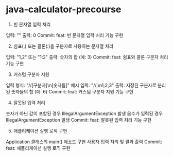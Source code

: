 # java-calculator-precourse

1. 빈 문자열 입력 처리

입력: ""
출력: 0
Commit: feat: 빈 문자열 입력 처리 기능 구현


2. 쉼표(,) 또는 콜론(:)을 구분자로 사용하는 문자열 처리

입력: "1,2" 또는 "1:2"
출력: 숫자의 합 (예: 3)
Commit: feat: 쉼표와 콜론 구분자 처리 기능 구현


3. 커스텀 구분자 지원

입력 형식: "//[구분자]\n[숫자들]"
예시 입력: "//;\n1;2;3"
출력: 지정된 구분자로 분리된 숫자들의 합 (예: 6)
Commit: feat: 커스텀 구분자 지원 기능 구현


4. 잘못된 입력 처리

숫자가 아닌 값이 포함된 경우 IllegalArgumentException 발생
음수가 입력된 경우 IllegalArgumentException 발생
Commit: feat: 잘못된 입력 처리 기능 구현


5. 애플리케이션 실행 로직 구현

Application 클래스의 main() 메소드 구현
사용자 입력 처리 및 결과 출력
Commit: feat: 애플리케이션 실행 로직 구현
